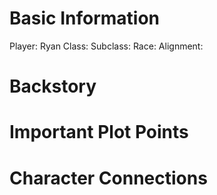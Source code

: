 # Basic Information

Player: Ryan
Class: 
Subclass: 
Race: 
Alignment: 

# Backstory 


# Important Plot Points


# Character Connections 